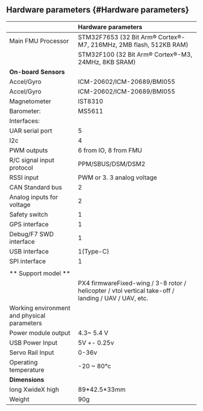## Hardware parameters {#Hardware parameters}

|  | **Hardware parameters** |
| :--- | :--- |
| Main FMU Processor | STM32F7653  \(32 Bit Arm® Cortex®-M7, 216MHz, 2MB flash, 512KB RAM\) |
|  | STM32F100 \(32 Bit Arm® Cortex®-M3, 24MHz, 8KB SRAM\) |
| **On-board Sensors** |  |
| Accel/Gyro | ICM-20602/ICM-20689/BMI055 |
| Accel/Gyro | ICM-20602/ICM-20689/BMI055 |
| Magnetometer | IST8310 |
| Barometer: | MS5611 |
| Interfaces: |  |
| UAR serial port | 5 |
| I2c | 4 |
| PWM outputs | 6 from IO, 8 from FMU |
| R/C signal input protocol | PPM/SBUS/DSM/DSM2 |
| RSSI input | PWM or 3. 3 analog voltage |
| CAN Standard bus | 2 |
| Analog inputs for voltage | 2 |
| Safety switch | 1 |
| GPS interface | 1 |
| Debug/F7 SWD interface | 1 |
| USB interface | 1\(Type-C\) |
| SPI interface | 1 |
|  |  |
| ** Support model ** |  |
|  | PX4 firmwareFixed-wing / 3-8 rotor / helicopter / vtol vertical take-off / landing / UAV / UAV, etc. |
| Working environment and physical parameters |  |
| Power module output | 4.3~ 5.4 V |
| USB Power Input | 5V +- 0.25v |
| Servo Rail Input | 0-36v |
| Operating temperature | -20 ~ 80°c |
| **Dimensions** |  |
| long XwideX high | 89\*42.5\*33mm |
| Weight | 90g |

## 



